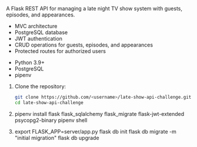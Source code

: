 <!-- # Late Show API -->

A Flask REST API for managing a late night TV show system with guests, episodes, and appearances.

<!-- ## Features -->

- MVC architecture
- PostgreSQL database
- JWT authentication
- CRUD operations for guests, episodes, and appearances
- Protected routes for authorized users

<!-- ## Setup -->

<!-- ### Prerequisites -->

- Python 3.9+
- PostgreSQL
- pipenv

<!-- ### Installation -->

1. Clone the repository:
   ```bash
   git clone https://github.com/<username>/late-show-api-challenge.git
   cd late-show-api-challenge

2. pipenv install flask flask_sqlalchemy flask_migrate flask-jwt-extended psycopg2-binary
pipenv shell

3. export FLASK_APP=server/app.py
flask db init
flask db migrate -m "initial migration"
flask db upgrade